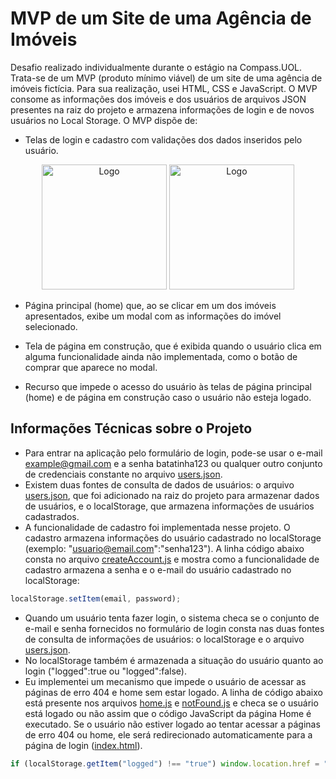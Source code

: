 # MVP de um Site de uma Agência de Imóveis
Desafio realizado individualmente durante o estágio na Compass.UOL. Trata-se de um MVP (produto mínimo viável) de um site de uma agência de imóveis fictícia. Para sua realização, usei HTML, CSS e JavaScript. O MVP consome as informações dos imóveis e dos usuários de arquivos JSON presentes na raiz do projeto e armazena informações de login e de novos usuários no Local Storage. O MVP dispõe de:

* Telas de login e cadastro com validações dos dados inseridos pelo usuário.
<p align="center">
  <img src="./assets/logo.png" alt="Logo" width="200">
  <img src="./assets/logo.png" alt="Logo" width="200">
</p>


* Página principal (home) que, ao se clicar em um dos imóveis apresentados, exibe um modal com as informações do imóvel selecionado.

* Tela de página em construção, que é exibida quando o usuário clica em alguma funcionalidade ainda não implementada, como o botão de comprar que aparece no modal.

* Recurso que impede o acesso do usuário às telas de página principal (home) e de página em construção caso o usuário não esteja logado.


## Informações Técnicas sobre o Projeto
* Para entrar na aplicação pelo formulário de login, pode-se usar o e-mail example@gmail.com e a senha batatinha123 ou qualquer outro conjunto de credenciais constante no arquivo [users.json](./users.json).
* Existem duas fontes de consulta de dados de usuários: o arquivo [users.json](./users.json), que foi adicionado na raiz do projeto para armazenar dados de usuários, e o localStorage, que armazena informações de usuários cadastrados. 
* A funcionalidade de cadastro foi implementada nesse projeto. O cadastro armazena informações do usuário cadastrado no localStorage (exemplo: "usuario@email.com":"senha123"). A linha código abaixo consta no arquivo [createAccount.js](./scripts/createAccount.js) e mostra como a funcionalidade de cadastro armazena a senha e o e-mail do usuário cadastrado no localStorage:
```js
localStorage.setItem(email, password);
```
* Quando um usuário tenta fazer login, o sistema checa se o conjunto de e-mail e senha fornecidos no formulário de login consta nas duas fontes de consulta de informações de usuários: o localStorage e o arquivo [users.json](./users.json).
* No localStorage também é armazenada a situação do usuário quanto ao login ("logged":true ou "logged":false).
* Eu implementei um mecanismo que impede o usuário de acessar as páginas de erro 404 e home sem estar logado. A linha de código abaixo está presente nos arquivos [home.js](./scripts/home.js) e [notFound.js](./scripts/notFound.js) e checa se o usuário está logado ou não assim que o código JavaScript da página Home é executado. Se o usuário não estiver logado ao tentar acessar a páginas de erro 404 ou home, ele será redirecionado automaticamente para a página de login ([index.html](./index.html)).
```js
if (localStorage.getItem("logged") !== "true") window.location.href = "../index.html"
```

